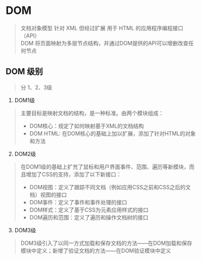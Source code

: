 # DOM
> 文档对象模型 针对 XML 但经过扩展 用于 HTML 的应用程序编程接口（API）<br>
DOM 将页面映射为多层节点结构，并通过DOM提供的API可以增删改查任何节点

## DOM 级别
> 分 1、2、3级

1. DOM1级
> 主要目标是映射文档的结构，是一种标准。由两个模块组成：<br>
> <ul>
>  <li>DOM核心：规定了如何映射基于XML的文档结构
>  <li>DOM HTML: 在DOM核心的基础上加以扩展，添加了针对HTML的对象和方法

2. DOM2级
>  在DOM1级的基础上扩充了鼠标和用户界面事件、范围、遍历等新模块，而且增加了CSS的支持，添加了以下新接口：<br>
> <ul>
>  <li>DOM视图：定义了跟踪不同文档（例如应用CSS之前和CSS之后的文档）视图的接口
>  <li>DOM事件：定义了事件和事件处理的接口
> <li>DOM样式：定义了基于CSS为元素应用样式的接口
> <li>DOM遍历和范围：定义了遍历和操作文档树的接口

3. DOM3级
> DOM3级引入了以同一方式加载和保存文档的方法——在DOM加载和保存模块中定义；新增了验证文档的方法——在DOM验证模块中定义

# 